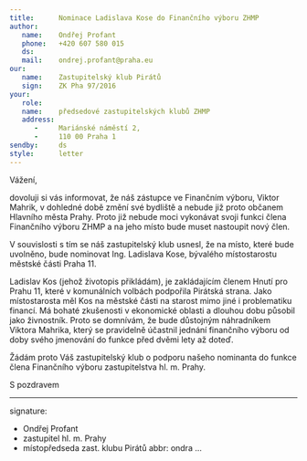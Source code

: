```yaml
---
title:      Nominace Ladislava Kose do Finančního výboru ZHMP
author:
   name:    Ondřej Profant
   phone:   +420 607 580 015
   ds:      
   mail:    ondrej.profant@praha.eu
our:
   name:    Zastupitelský klub Pirátů
   sign:    ZK Pha 97/2016
your:
   role:    
   name:    předsedové zastupitelských klubů ZHMP
   address:
      -     Mariánské náměstí 2, 
      -     110 00 Praha 1
sendby:     ds
style:      letter
---
```


Vážení,

dovoluji si vás informovat, že náš zástupce ve Finančním výboru, Viktor Mahrik, v dohledné době změní své bydliště a nebude již proto občanem Hlavního města Prahy. Proto již nebude moci vykonávat svoji funkci člena Finančního výboru ZHMP a na jeho místo bude muset nastoupit nový člen. 

V souvislosti s tím se náš zastupitelský klub usnesl, že na místo, které bude uvolněno, bude nominovat Ing. Ladislava Kose, bývalého místostarostu městské části Praha 11.

Ladislav Kos (jehož životopis přikládám), je zakládajícím členem Hnutí pro Prahu 11, které v komunálních volbách podpořila Pirátská strana. Jako místostarosta měl Kos na městské části na starost mimo jiné i problematiku financí. Má bohaté zkušenosti v ekonomické oblasti a dlouhou dobu působil jako živnostník. Proto se domnívám, že bude důstojným náhradníkem Viktora Mahrika, který se pravidelně účastnil jednání finančního výboru od doby svého jmenování do funkce před dvěmi lety až doteď. 

Žádám proto Váš zastupitelský klub o podporu našeho nominanta do funkce člena Finančního výboru zastupitelstva hl. m. Prahy. 

S pozdravem

---
signature: 
  - Ondřej Profant
  - zastupitel hl. m. Prahy
  - místopředseda zast. klubu Pirátů
abbr:       ondra
...
